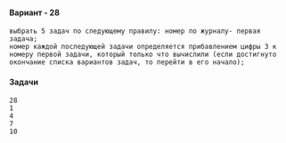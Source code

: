 #### Вариант - 28
    выбрать 5 задач по следующему правилу: номер по журналу- первая задача;
    номер каждой последующей задачи определяется прибавлением цифры 3 к
    номеру первой задачи, который только что вычислили (если достигнуто
    окончание списка вариантов задач, то перейти в его начало);
#### Задачи
    28
    1
    4
    7
    10